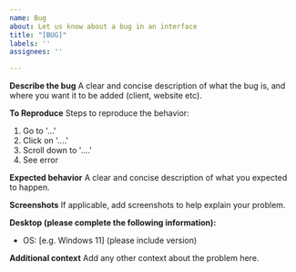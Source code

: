 ```yaml
---
name: Bug
about: Let us know about a bug in an interface
title: "[BUG]"
labels: ''
assignees: ''

---
```


**Describe the bug**
A clear and concise description of what the bug is, and where you want it to be added (client, website etc).

**To Reproduce**
Steps to reproduce the behavior:

1. Go to '...'
2. Click on '....'
3. Scroll down to '....'
4. See error

**Expected behavior**
A clear and concise description of what you expected to happen.

**Screenshots**
If applicable, add screenshots to help explain your problem.

**Desktop (please complete the following information):**

- OS: [e.g. Windows 11] (please include version)

**Additional context**
Add any other context about the problem here.
